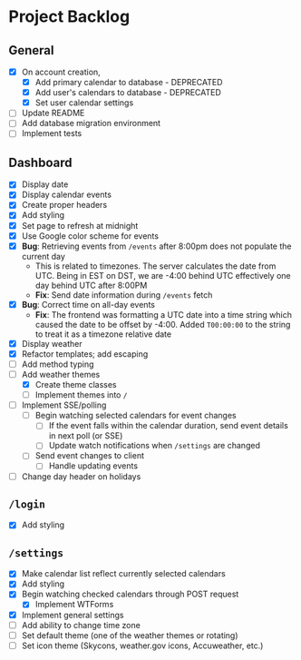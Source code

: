 Project Backlog
===============

## General
- [x] On account creation,
    - [x] Add primary calendar to database - DEPRECATED
    - [x] Add user's calendars to database - DEPRECATED
    - [x] Set user calendar settings
- [ ] Update README
- [ ] Add database migration environment
- [ ] Implement tests

## Dashboard
- [x] Display date
- [x] Display calendar events
- [x] Create proper headers
- [x] Add styling
- [x] Set page to refresh at midnight
- [x] Use Google color scheme for events
- [x] **Bug**: Retrieving events from `/events` after 8:00pm does not populate the current day
    - This is related to timezones. The server calculates the date from UTC. Being in EST on DST, we are -4:00 behind
        UTC effectively one day behind UTC after 8:00PM
    - **Fix**: Send date information during `/events` fetch
- [x] **Bug**: Correct time on all-day events
    - **Fix**: The frontend was formatting a UTC date into a time string which caused the date to be offset by -4:00.
        Added `T00:00:00` to the string to treat it as a timezone relative date
- [x] Display weather
- [x] Refactor templates; add escaping
- [ ] Add method typing
- [ ] Add weather themes
    - [x] Create theme classes
    - [ ] Implement themes into `/`
- [ ] Implement SSE/polling
    - [ ] Begin watching selected calendars for event changes
        - [ ] If the event falls within the calendar duration, send event details in next poll (or SSE)
        - [ ] Update watch notifications when `/settings` are changed
    - [ ] Send event changes to client
        - [ ] Handle updating events
- [ ] Change day header on holidays

## `/login`
- [x] Add styling

## `/settings`
- [x] Make calendar list reflect currently selected calendars
- [x] Add styling
- [x] Begin watching checked calendars through POST request
    - [x] Implement WTForms
- [x] Implement general settings
- [ ] Add ability to change time zone
- [ ] Set default theme (one of the weather themes or rotating)
- [ ] Set icon theme (Skycons, weather.gov icons, Accuweather, etc.)
